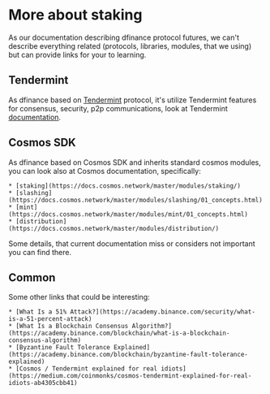 # More about staking

As our documentation describing dfinance protocol futures, we can't describe everything related (protocols, libraries, modules, that we using) but can provide links for your to learning.

## Tendermint

As dfinance based on [Tendermint](https://tendermint.com/) protocol, it's utilize Tendermint features for consensus, security, p2p communications, look at Tendermint [documentation](https://docs.tendermint.com/master/#).

## Cosmos SDK

As dfinance based on Cosmos SDK and inherits standard cosmos modules, you can look also at Cosmos documentation, specifically:

    * [staking](https://docs.cosmos.network/master/modules/staking/)
    * [slashing](https://docs.cosmos.network/master/modules/slashing/01_concepts.html) 
    * [mint](https://docs.cosmos.network/master/modules/mint/01_concepts.html)
    * [distribution](https://docs.cosmos.network/master/modules/distribution/)
 
Some details, that current documentation miss or considers not important you can find there.

## Common

Some other links that could be interesting:

    * [What Is a 51% Attack?](https://academy.binance.com/security/what-is-a-51-percent-attack)
    * [What Is a Blockchain Consensus Algorithm?](https://academy.binance.com/blockchain/what-is-a-blockchain-consensus-algorithm)
    * [Byzantine Fault Tolerance Explained](https://academy.binance.com/blockchain/byzantine-fault-tolerance-explained)
    * [Cosmos / Tendermint explained for real idiots](https://medium.com/coinmonks/cosmos-tendermint-explained-for-real-idiots-ab4305cbb41)
